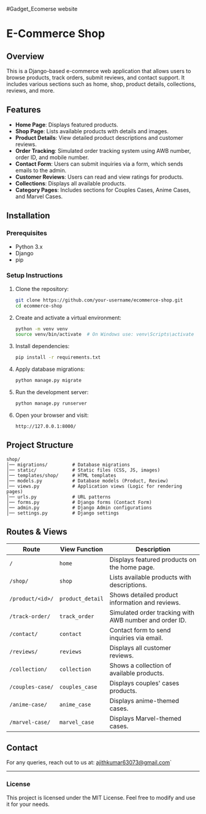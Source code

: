 #Gadget_Ecomerse website

# E-Commerce Shop

## Overview
This is a Django-based e-commerce web application that allows users to browse products, track orders, submit reviews, and contact support. It includes various sections such as home, shop, product details, collections, reviews, and more.

## Features
- **Home Page**: Displays featured products.
- **Shop Page**: Lists available products with details and images.
- **Product Details**: View detailed product descriptions and customer reviews.
- **Order Tracking**: Simulated order tracking system using AWB number, order ID, and mobile number.
- **Contact Form**: Users can submit inquiries via a form, which sends emails to the admin.
- **Customer Reviews**: Users can read and view ratings for products.
- **Collections**: Displays all available products.
- **Category Pages**: Includes sections for Couples Cases, Anime Cases, and Marvel Cases.

## Installation
### Prerequisites
- Python 3.x
- Django
- pip

### Setup Instructions
1. Clone the repository:
   ```bash
   git clone https://github.com/your-username/ecommerce-shop.git
   cd ecommerce-shop
   ```
2. Create and activate a virtual environment:
   ```bash
   python -m venv venv
   source venv/bin/activate  # On Windows use: venv\Scripts\activate
   ```
3. Install dependencies:
   ```bash
   pip install -r requirements.txt
   ```
4. Apply database migrations:
   ```bash
   python manage.py migrate
   ```
5. Run the development server:
   ```bash
   python manage.py runserver
   ```
6. Open your browser and visit:
   ```
   http://127.0.0.1:8000/
   ```

## Project Structure
```
shop/
│── migrations/         # Database migrations
│── static/             # Static files (CSS, JS, images)
│── templates/shop/     # HTML templates
│── models.py           # Database models (Product, Review)
│── views.py            # Application views (Logic for rendering pages)
│── urls.py             # URL patterns
│── forms.py            # Django forms (Contact Form)
│── admin.py            # Django Admin configurations
│── settings.py         # Django settings
```

## Routes & Views
| Route | View Function | Description |
|--------|-------------|-------------|
| `/` | `home` | Displays featured products on the home page. |
| `/shop/` | `shop` | Lists available products with descriptions. |
| `/product/<id>/` | `product_detail` | Shows detailed product information and reviews. |
| `/track-order/` | `track_order` | Simulated order tracking with AWB number and order ID. |
| `/contact/` | `contact` | Contact form to send inquiries via email. |
| `/reviews/` | `reviews` | Displays all customer reviews. |
| `/collection/` | `collection` | Shows a collection of available products. |
| `/couples-case/` | `couples_case` | Displays couples' cases products. |
| `/anime-case/` | `anime_case` | Displays anime-themed cases. |
| `/marvel-case/` | `marvel_case` | Displays Marvel-themed cases. |

## Contact
For any queries, reach out to us at: ajithkumar63073@gmail.com`

---

### License
This project is licensed under the MIT License. Feel free to modify and use it for your needs.
